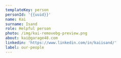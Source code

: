 ```yaml
---
templateKey: person
personId: '{{uuid}}'
name: Kai
surname: Isand
role: Helpful person
photo: /img/kai-removebg-preview.png
about: kai@garage48.com
linkedin: 'https://www.linkedin.com/in/kaiisand/'
label: our-people
---
```

